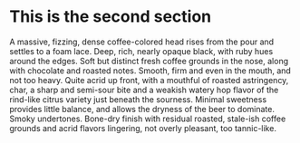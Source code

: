# This is the second section

A massive, fizzing, dense coffee-colored head rises from the pour and settles to a foam lace. Deep, rich, nearly opaque black, with ruby hues around the edges. Soft but distinct fresh coffee grounds in the nose, along with chocolate and roasted notes. Smooth, firm and even in the mouth, and not too heavy. Quite acrid up front, with a mouthful of roasted astringency, char, a sharp and semi-sour bite and a weakish watery hop flavor of the rind-like citrus variety just beneath the sourness. Minimal sweetness provides little balance, and allows the dryness of the beer to dominate. Smoky undertones. Bone-dry finish with residual roasted, stale-ish coffee grounds and acrid flavors lingering, not overly pleasant, too tannic-like.

